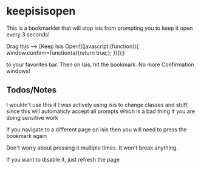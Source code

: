 keepisisopen
============

This is a bookmarklet that will stop isis from prompting you to keep it open every 3 seconds!

Drag this --> [Keep Isis Open!](javascript:(function(\){ window.confirm=function(a\){return true;}; }\)(\);)

to your favorites bar. Then on Isis, hit the bookmark. No more Confirmation windows!

Todos/Notes
---------

I wouldn't use this if I was actively using isis to change classes and stuff, since this will automaticly accept all prompts which is a bad thing if you are doing sensitive work

If you navigate to a different page on isis then you will need to press the bookmark again

Don't worry about pressing it multiple times. It won't break anything. 

If you want to disable it, just refresh the page

